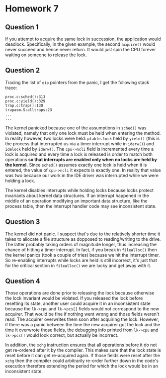 # Homework 7

## Question 1

If you attempt to acquire the same lock in succession, the application would deadlock. Specifically, in the given example, the second `acquire()` would never succeed and hence never return. It would just spin the CPU forever waiting on someone to release the lock.

## Question 2

Tracing the list of `eip` pointers from the panic, I get the following stack trace:

```
proc.c:sched():313
proc.c:yield():329
trap.c:trap():130
trapasm.S:alltraps:23
...
...
```

The kernel panicked because one of the assumptions in `sched()` was violated, namely that only one lock must be held when entering the method. In reality however, two locks were held: `ptable.lock` held by `yield()` (this is the process that interrupted us via a timer interrupt while in `iderw()`) and `idelock` held by `iderw()`. The `cpu->ncli` field is incremented every time a lock is acquired and every time a lock is released is order to match both operations **so that interrupts are enabled only when no locks are held by the kernel.** Since `sched()` assumes exactly one lock is held when it is entered, the value of `cpu->ncli` it expects is exactly one. In reality that value was two because our work in the IDE driver was interrupted while we were holding a lock.

The kernel disables interrupts while holding locks because locks protect invariants about kernel data structures. If an interrupt happened in the middle of an operation modifying an important data structure, like the process table, then the interrupt handler code may see inconsistent state.

## Question 3

The kernel did not panic. I suspect that's due to the relatively shorter time it takes to allocate a file structure as dopposed to reading/writing to the drive. The latter probably taking orders of magnitude longer, thus increasing the chance of hitting a timer interrupt. In fact, if you break in `filealloc()` then the kernel panics (took a couple of tries) because we hit the interrupt timer. So re-enabling interrupts while locks are held is still incorrect, it's just that for the critical section in `filealloc()` we are lucky and get away with it.

## Question 4

Those operations are done prior to releasing the lock because otherwise the lock invariant would be violated. If you released the lock before resetting its state, another user could acquire it in an inconsistent state because the `lk->cpu` and `lk->pcs[]` fields would not correspond to the new acquirer. That would be fine if nothing went wrong and those fields weren't read. The acquirer overwrites them soon after acquiring the lock. However, if there was a panic between the time the new acquirer got the lock and the time it overwrote those fields, the debugging info printed from `lk->cpu` and `lk->pcs[]` would look correct, but actually be incorrect.

In addition, the `xchg` instruction ensures that all operations before it do not get re-ordered after it by the compiler. This makes sure that the lock state is reset before it can get re-acquired again. If those fields were reset after the `xchg` then the compiler could arbitrarily re-order further down in the code's execution therefore extending the period for which the lock would be in an inconsistent state.
